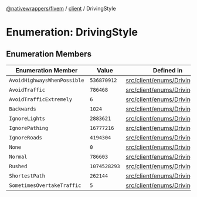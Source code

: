 [@nativewrappers/fivem](../../README.md) / [client](../README.md) / DrivingStyle

# Enumeration: DrivingStyle

## Enumeration Members

| Enumeration Member | Value | Defined in |
| ------ | ------ | ------ |
| `AvoidHighwaysWhenPossible` | `536870912` | [src/client/enums/Driving.ts:9](https://github.com/nativewrappers/fivem/blob/09478da418b400a28e2cc17ab86f47c957997aed/src/client/enums/Driving.ts#L9) |
| `AvoidTraffic` | `786468` | [src/client/enums/Driving.ts:7](https://github.com/nativewrappers/fivem/blob/09478da418b400a28e2cc17ab86f47c957997aed/src/client/enums/Driving.ts#L7) |
| `AvoidTrafficExtremely` | `6` | [src/client/enums/Driving.ts:8](https://github.com/nativewrappers/fivem/blob/09478da418b400a28e2cc17ab86f47c957997aed/src/client/enums/Driving.ts#L8) |
| `Backwards` | `1024` | [src/client/enums/Driving.ts:13](https://github.com/nativewrappers/fivem/blob/09478da418b400a28e2cc17ab86f47c957997aed/src/client/enums/Driving.ts#L13) |
| `IgnoreLights` | `2883621` | [src/client/enums/Driving.ts:4](https://github.com/nativewrappers/fivem/blob/09478da418b400a28e2cc17ab86f47c957997aed/src/client/enums/Driving.ts#L4) |
| `IgnorePathing` | `16777216` | [src/client/enums/Driving.ts:10](https://github.com/nativewrappers/fivem/blob/09478da418b400a28e2cc17ab86f47c957997aed/src/client/enums/Driving.ts#L10) |
| `IgnoreRoads` | `4194304` | [src/client/enums/Driving.ts:11](https://github.com/nativewrappers/fivem/blob/09478da418b400a28e2cc17ab86f47c957997aed/src/client/enums/Driving.ts#L11) |
| `None` | `0` | [src/client/enums/Driving.ts:2](https://github.com/nativewrappers/fivem/blob/09478da418b400a28e2cc17ab86f47c957997aed/src/client/enums/Driving.ts#L2) |
| `Normal` | `786603` | [src/client/enums/Driving.ts:3](https://github.com/nativewrappers/fivem/blob/09478da418b400a28e2cc17ab86f47c957997aed/src/client/enums/Driving.ts#L3) |
| `Rushed` | `1074528293` | [src/client/enums/Driving.ts:6](https://github.com/nativewrappers/fivem/blob/09478da418b400a28e2cc17ab86f47c957997aed/src/client/enums/Driving.ts#L6) |
| `ShortestPath` | `262144` | [src/client/enums/Driving.ts:12](https://github.com/nativewrappers/fivem/blob/09478da418b400a28e2cc17ab86f47c957997aed/src/client/enums/Driving.ts#L12) |
| `SometimesOvertakeTraffic` | `5` | [src/client/enums/Driving.ts:5](https://github.com/nativewrappers/fivem/blob/09478da418b400a28e2cc17ab86f47c957997aed/src/client/enums/Driving.ts#L5) |
